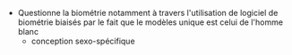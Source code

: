 - Questionne la biométrie notamment à travers l'utilisation de logiciel de biométrie biaisés par le fait que le modèles unique est celui de l'homme blanc
	- conception sexo-spécifique